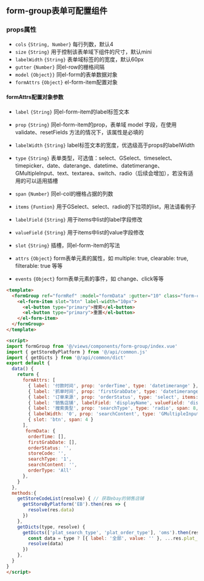 ## form-group表单可配置组件

### props属性
- `cols` `{String, Number}` 每行列数，默认4
- `size` `{String}` 用于控制该表单域下组件的尺寸，默认mini
- `labelWidth` `{String}` 表单域标签的的宽度，默认60px
- `gutter` `{Number}` 同el-row的栅格间隔
- `model` `{Object}}` 同el-form的表单数据对象
- `formAttrs` `{Object}` el-form-item配置对象

#### formAttrs配置对象参数
- `label` `{String}` 同el-form-item的label标签文本
- `prop` `{String}` 同el-form-item的prop，表单域 model 字段，在使用 validate、resetFields 方法的情况下，该属性是必填的
- `labelWidth` `{String}` label标签文本的宽度，优选级高于props的labelWidth
- `type` `{String}` 表单类型，可选值：select、GSelect、timeselect、timepicker、date、daterange、datetime、datetimerange、GMultipleInput、text、textarea、switch、radio（后续会增加），若没有适用的可以适用插槽

- `span` `{Number}` 同el-col的栅格占据的列数
- `items` `{Funtion}` 用于GSelect、select、radio的下拉项的list，用法请看例子
- `labelField` `{String}` 用于items中list的label字段修改
- `valueField` `{String}` 用于items中list的value字段修改
- `slot` `{String}` 插槽，同el-form-item的写法
- `attrs` `{Object}` form表单元素的属性，如 multiple: true,  clearable: true, filterable: true 等等
- `events` `{Object}` form表单元素的事件，如 change、click等等

 
```html
<template>
  <formGroup ref="formRef" :model="formData" :gutter="10" class="form-col no-message" label-width="70px" :form-attrs="formAttrs">
    <el-form-item slot="btn" label-width="10px">
      <el-button type="primary">搜索</el-button>
      <el-button type="primary">重置</el-button>
    </el-form-item>
  </formGroup>
</template>

<script>
import formGroup from '@/views/components/form-group/index.vue'
import { getStoreByPlatform } from '@/api/common.js'
import { getDicts } from '@/api/common/dict'
export default {
  data() {
    return {
      formAttrs: [
        { label: '付款时间', prop: 'orderTime', type: 'datetimerange' },
        { label: '抓单时间', prop: 'firstGrabDate', type: 'datetimerange' },
        { label: '订单来源', prop: 'orderStatus', type: 'select', items: (resolve) => this.getDicts(1, resolve) },
        { label: '销售店铺', labelField: 'displayName', valueField: 'displayName', prop: 'storeCode', type: 'select', attrs: { multiple: true, collapseTags: true, clearable: true, filterable: true }, items: this.getStoreCodeList },
        { label: '搜索类型', prop: 'searchType', type: 'radio', span: 8, items: (resolve) => this.getDicts(0, resolve) },
        { labelWidth: '0', prop: 'searchContent', type: 'GMultipleInput', attrs: { 'return-type': 'string', placeholder: '最大支持1000个，换行分割' }, span: 4 },
        { slot: 'btn', span: 4 }
      ],
       formData: {
        orderTime: [],
        firstGrabDate: [],
        orderStatus: '',
        storeCode: '',
        searchType: '1',
        searchContent: '',
        orderType: 'All'
      },
    }
  },
  methods:{
    getStoreCodeList(resolve) { // 获取ebay的销售店铺
      getStoreByPlatform('EB').then(res => {
        resolve(res.data)
      })
    },
    getDicts(type, resolve) {
      getDicts(['plat_search_type', 'plat_order_type'], 'oms').then(res => {
        const data = type ? [{ label: '全部', value: '' }, ...res.plat_order_type] : res.plat_search_type
        resolve(data)
      })
    },
  }
}
</script>
```
